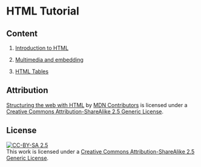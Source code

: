 # HTML Tutorial

## Content

1. [Introduction to HTML](https://developer.mozilla.org/en-US/docs/Learn/HTML/Introduction_to_HTML)

2. [Multimedia and embedding](https://developer.mozilla.org/en-US/docs/Learn/HTML/Multimedia_and_embedding)

3. [HTML Tables](https://developer.mozilla.org/en-US/docs/Learn/HTML/Tables)

## Attribution

[Structuring the web with HTML](https://developer.mozilla.org/en-US/docs/Learn/HTML) by [MDN Contributors](https://developer.mozilla.org/en-US/docs/Learn/HTML/contributors.txt) is licensed under a [Creative Commons Attribution-ShareAlike 2.5 Generic License](https://creativecommons.org/licenses/by-sa/2.5/).

## License

[![CC-BY-SA 2.5](http://mirrors.creativecommons.org/presskit/buttons/88x31/svg/by-sa.svg)](https://creativecommons.org/licenses/by-sa/2.5/)  
This work is licensed under a [Creative Commons Attribution-ShareAlike 2.5 Generic License](https://creativecommons.org/licenses/by-sa/2.5/).
